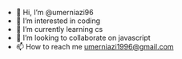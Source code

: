 - 👋 Hi, I’m @umerniazi96
- 👀 I’m interested in coding
- 🌱 I’m currently learning cs
- 💞️ I’m looking to collaborate on javascript
- 📫 How to reach me umerniazi1996@gmail.com

<!---
umerniazi96/umerniazi96 is a ✨ special ✨ repository because its `README.md` (this file) appears on your GitHub profile.
You can click the Preview link to take a look at your changes.
--->
